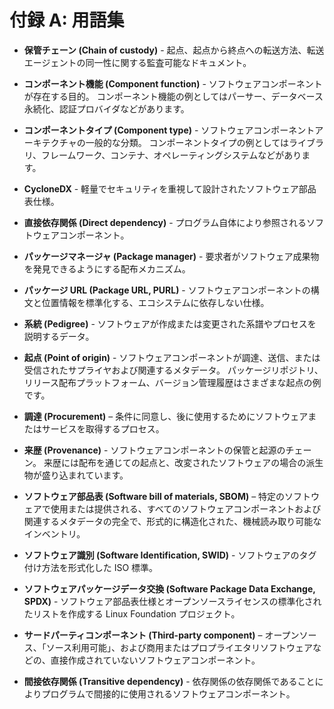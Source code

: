 # 付録 A: 用語集

- **保管チェーン (Chain of custody)** - 起点、起点から終点への転送方法、転送エージェントの同一性に関する監査可能なドキュメント。


- **コンポーネント機能 (Component function)** - ソフトウェアコンポーネントが存在する目的。
コンポーネント機能の例としてはパーサー、データベース永続化、認証プロバイダなどがあります。

- **コンポーネントタイプ (Component type)** - ソフトウェアコンポーネントアーキテクチャの一般的な分類。
コンポーネントタイプの例としてはライブラリ、フレームワーク、コンテナ、オペレーティングシステムなどがあります。

- **CycloneDX** - 軽量でセキュリティを重視して設計されたソフトウェア部品表仕様。

- **直接依存関係 (Direct dependency)** - プログラム自体により参照されるソフトウェアコンポーネント。

- **パッケージマネージャ (Package manager)** - 要求者がソフトウェア成果物を発見できるようにする配布メカニズム。

- **パッケージ URL (Package URL, PURL)** - ソフトウェアコンポーネントの構文と位置情報を標準化する、エコシステムに依存しない仕様。


- **系統 (Pedigree)** - ソフトウェアが作成または変更された系譜やプロセスを説明するデータ。

- **起点 (Point of origin)** - ソフトウェアコンポーネントが調達、送信、または受信されたサプライヤおよび関連するメタデータ。
パッケージリポジトリ、リリース配布プラットフォーム、バージョン管理履歴はさまざまな起点の例です。


- **調達 (Procurement)** – 条件に同意し、後に使用するためにソフトウェアまたはサービスを取得するプロセス。

- **来歴 (Provenance)** - ソフトウェアコンポーネントの保管と起源のチェーン。
来歴には配布を通じての起点と、改変されたソフトウェアの場合の派生物が盛り込まれています。

- **ソフトウェア部品表 (Software bill of materials, SBOM)** – 特定のソフトウェアで使用または提供される、すべてのソフトウェアコンポーネントおよび関連するメタデータの完全で、形式的に構造化された、機械読み取り可能なインベントリ。


- **ソフトウェア識別 (Software Identification, SWID)** - ソフトウェアのタグ付け方法を形式化した ISO 標準。

- **ソフトウェアパッケージデータ交換 (Software Package Data Exchange, SPDX)** - ソフトウェア部品表仕様とオープンソースライセンスの標準化されたリストを作成する Linux Foundation プロジェクト。


- **サードパーティコンポーネント (Third-party component)** – オープンソース、「ソース利用可能」、および商用またはプロプライエタリソフトウェアなどの、直接作成されていないソフトウェアコンポーネント。


- **間接依存関係 (Transitive dependency)** - 依存関係の依存関係であることによりプログラムで間接的に使用されるソフトウェアコンポーネント。


<div style="page-break-after: always; visibility: hidden">
\newpage
</div>

